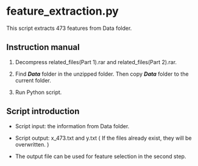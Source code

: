 # feature_extraction.py

This script extracts 473 features from Data folder.

## Instruction manual

1. Decompress related_files(Part 1).rar and related_files(Part 2).rar.

2. Find ***Data*** folder in the unzipped folder. Then copy ***Data*** folder to the current folder.

3. Run Python script.

## Script introduction

* Script input: the information from Data folder.

* Script output: x_473.txt and y.txt ( If the files already exist, they will be overwritten. )

* The output file can be used for feature selection in the second step.
